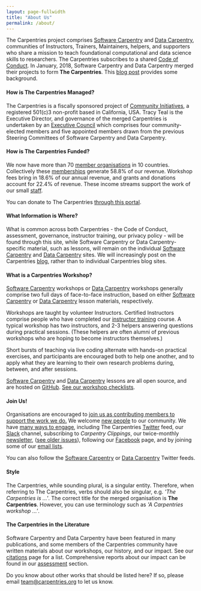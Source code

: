 ```yaml
---
layout: page-fullwidth
title: "About Us"
permalink: /about/
---
```


The Carpentries project comprises <a href="https://software-carpentry.org/">Software Carpentry</a> 
and <a href="http://www.datacarpentry.org/">Data Carpentry</a>, communities of Instructors, Trainers, Maintainers, 
helpers, and supporters who share a mission to teach foundational computational and data science skills to researchers. 
The Carpentries subscribes to a shared <a href="http://docs.carpentries.org/topic_folders/policies/code-of-conduct.html">Code of Conduct</a>. In January, 2018, Software Carpentry and Data Carpentry merged their projects to form <strong>The Carpentries</strong>. This <a href="https://software-carpentry.org/blog/2017/09/merger.html">blog post</a> provides some background.

<h4>How is The Carpentries Managed?</h4>

The Carpentries is a fiscally sponsored project of <a href="http://communityin.org/">Community Initiatives</a>, 
a registered 501(c)3 non-profit based in California, USA. Tracy Teal is the Executive Director, and governance of the merged Carpentries is undertaken 
by an <a href="{{site.url}}/governance">Executive Council</a> which comprises 
four community-elected members and five appointed members drawn from 
the previous Steering Committees of Software Carpentry and Data Carpentry.

<h4>How is The Carpentries Funded?</h4>

We now have more than 70 [member organisations]({{site.url}}members/) in 10 countries. Collectively these [memberships]({{site.url}}members/) generate 58.8% of our revenue. Workshop fees bring in 18.6% of our annual revenue, and grants and donations account for 22.4% of revenue. These income streams support the work of our small [staff]({{site.url}}/team/).

You can donate to The Carpentries <a href="https://carpentries.wedid.it/">through this portal</a>.

<h4>What Information is Where?</h4>

What is common across both Carpentries - the Code of Conduct, assessment, governance, instructor training, our privacy policy - will be found through this site, while Software Carpentry or Data Carpentry-specific material, such as lessons, will remain on the individual [Software Carpentry](https://software-carpentry.org/) and [Data Carpentry](http://www.datacarpentry.org/) sites. We will increasingly post on the Carpentries [blog]({{site.url}}/blog/), rather than to individual Carpentries blog sites. 

<h4>What is a Carpentries Workshop?</h4>

<a href="https://software-carpentry.org/workshops/">Software Carpentry</a> workshops 
or <a href="http://www.datacarpentry.org/workshops/">Data Carpentry</a> workshops generally 
comprise two full days of face-to-face instruction, based on 
either <a href="https://software-carpentry.org/lessons">Software Carpentry</a> 
or <a href="http://www.datacarpentry.org/lessons">Data Carpentry</a> lesson materials, respectively. 

Workshops are taught by volunteer Instructors. Certified Instructors comprise people who 
have completed our <a href="http://carpentries.github.io/instructor-training/">instructor training</a> course. A typical workshop has two instructors, and 2-3 helpers answering questions during practical sessions. (These helpers are often alumni of previous workshops who are hoping to become instructors themselves.)

Short bursts of teaching via live coding alternate with hands-on practical exercises, and participants are encouraged both to help one another, and to apply what they are learning to their own research problems during, between, and after sessions.

<a href="https://software-carpentry.org/lessons">Software Carpentry</a> 
and <a href="http://www.datacarpentry.org/lessons">Data Carpentry</a> lessons are all 
open source, and are hosted on <a href="https://github.com/">GitHub</a>. 
<a href="http://docs.carpentries.org/topic_folders/hosts_instructors/hosts_instructors_checklist.html">See 
our workshop checklists</a>.
  
<h4>Join Us!</h4>
            
Organisations are encouraged to <a href="{{site.url}}/membership/">join us as contributing members to support the work we do.</a> We 
welcome <a href="{{site.url}}/community/">new people</a> to our community. We have 
<a href="{{site.url}}/community/">many ways to engage</a>, including The Carpentries <a href="https://twitter.com/thecarpentries">Twitter</a> feed, our <a href="https://swc-slack-invite.herokuapp.com/">Slack</a> channel, 
subscribing to <em>Carpentry Clippings</em>, our twice-monthly <a href="http://eepurl.com/cfODMH">newsletter</a>, (<a href="https://us14.campaign-archive.com/home/?u=46d7513c798c6bd41e5f58f4a&id=50c3e6d6fe">see older issues</a>), following our [Facebook](https://www.facebook.com/carpentries/) page, 
and by joining some of our <a href="{{site.url}}/community/#mailing-lists">email lists</a>. 

You can also follow the [Software Carpentry](https://twitter.com/swcarpentry) or [Data Carpentry](https://twitter.com/datacarpentry) Twitter feeds. 

<h4>Style</h4>

The Carpentries, while sounding plural, is a singular entity. Therefore, when referring to The Carpentries, verbs should also be singular, e.g. *'The Carpentries is ...'*. The correct title for the merged organisation is **The Carpentries**. However, you can use terminology such as *'A Carpentries workshop ...'*.

<h4>The Carpentries in the Literature</h4>

Software Carpentry and Data Carpentry have been featured in many publications, and some members of the Carpentries community have written materials about our workshops, our history, and our impact. See our <a href="{{site.url}}/citations/">citations</a> page for a list. Comprehensive reports about our impact can be found in our <a href="{{site.url}}/assessment/">assessment</a> section. 

Do you know about other works that should be listed here? If so, please email <a href="mailto:team@carpentries.org">team@carpentries.org</a> to let us know.
